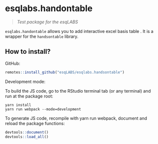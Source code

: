 # esqlabs.handontable

> _Test package for the esqLABS_

`esqlabs.handontable` allows you to add interactive excel basis table . It is a wrapper for the `handsontable` library.

## How to install?

GitHub:

```r
remotes::install_github("esqLABS/esqlabs.handsontable")
```

Development mode:

To build the JS code, go to the RStudio terminal tab (or any terminal) and run at the package root:
```
yarn install
yarn run webpack --mode=development
```

To generate JS code, recompile with yarn run webpack, document and reload the package functions:
```r
devtools::document()
devtools::load_all()
```

